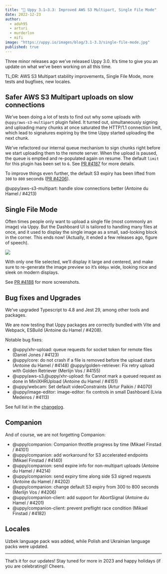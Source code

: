 ```yaml
---
title: "🎄 Uppy 3.1—3.3: Improved AWS S3 Multipart, Single File Mode" 
date: 2022-12-23
author: 
  - aduh95
  - arturi
  - murderlon
  - mifi
image: "https://uppy.io/images/blog/3.1-3.3/single-file-mode.jpg"
published: true
---
```


Three minor releases ago we’ve released Uppy 3.0. It’s time to give you an update on what we’ve been working on all this time.

TL;DR: AWS S3 Multipart stability improvements, Single File Mode, more tests and bugfixes, new locales.

## Safer AWS S3 Multipart uploads on slow connections

We’ve been doing a lot of tests to find out why some uploads with `@uppy/aws-s3-multipart` plugin failed. It turned out, simultaneously signing and uploading many chunks at once saturated the HTTP/1.1 connection limit, which lead to signatures expiring by the time Uppy started uploading the next chunk.

We’ve refactored our internal queue mechanism to sign chunks right before we start uploading them to the remote server. When the upload is paused, the queue is emptied and re-populated again on resume. The default `limit` for this plugin has been set to `6`. See [PR #4187](https://github.com/transloadit/uppy/pull/4187) for more details.

To improve things even further, the default S3 expiry has been lifted from `300` to `800` seconds ([PR #4206](https://github.com/transloadit/uppy/pull/4206)).

@uppy/aws-s3-multipart: handle slow connections better (Antoine du Hamel / #4213)

## Single File Mode

Often times people only want to upload a single file (most commonly an image) via Uppy. But the Dashboard UI is tailored to handling many files at once, and it used to display the single image as a small, sad-looking block in the corner. This ends now! (Actually, it ended a few releases ago, figure of speech).

<img src="/images/blog/3.1-3.3/single-file-mode.jpg" class="border" />

With only one file selected, we’ll display it large and centered, and make sure to re-generate the image preview so it’s `600px` wide, looking nice and sleek on modern displays.

See [PR #4188](https://github.com/transloadit/uppy/pull/4188) for more screenshots.

## Bug fixes and Upgrades

We’ve upgraded Typescript to 4.8 and Jest 29, among other tools and packages.

We are now testing that Uppy packages are correctly bundled with Vite and Webpack, ESBuild (Antoine du Hamel / #4208).

Notable bug fixes:

* @uppy/xhr-upload: queue requests for socket token for remote files (Daniel Jones / #4123)
* @uppy/core: do not crash if a file is removed before the upload starts (Antoine du Hamel / #4148)
  @uppy/golden-retriever: Fix retry upload with Golden Retriever (Merlijn Vos / #4155)
* @uppy/aws-s3,@uppy/xhr-upload: fix Cannot mark a queued request as done in MiniXHRUpload (Antoine du Hamel / #4151)
* @uppy/webcam: Set default videoConstraints (Artur Paikin / #4070)
* @uppy/image-editor: image-editor: fix controls in small Dashboard (Livia Medeiros / #4113)

See full list in the [changelog](https://github.com/transloadit/uppy/blob/main/CHANGELOG.md).

## Companion

And of course, we are not forgetting Companion:

* @uppy/companion: Companion throttle progress by time (Mikael Finstad / #4101)
* @uppy/companion: add workaround for S3 accelerated endpoints (Mikael Finstad / #4140)
* @uppy/companion: send expire info for non-multipart uploads (Antoine du Hamel / #4214)
* @uppy/companion: send expiry time along side S3 signed requests (Antoine du Hamel / #4202)
* @uppy/companion: change default S3 expiry from 300 to 800 seconds (Merlijn Vos / #4206)
* @uppy/companion-client: add support for AbortSignal (Antoine du Hamel / #4201)
* @uppy/companion-client: prevent preflight race condition (Mikael Finstad / #4182)

## Locales

Uzbek language pack was added, while Polish and Ukrainian language packs were updated.

***

That’s it for our updates! Stay tuned for more in 2023 and happy holidays (if you are celebrating)! Cheers.
